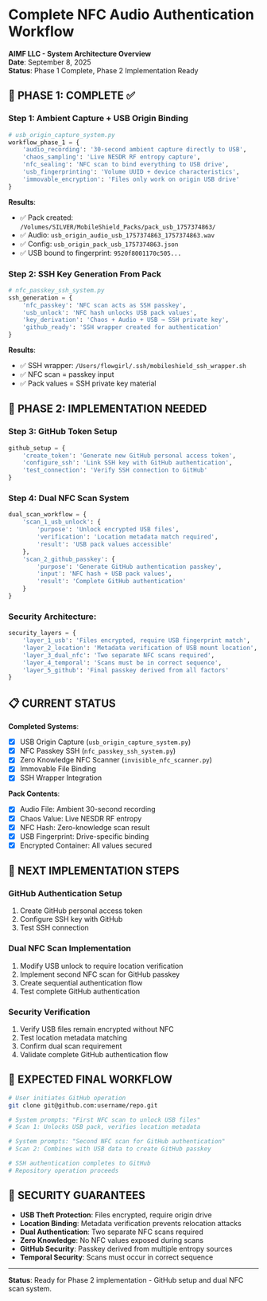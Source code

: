 # Complete NFC Audio Authentication Workflow

**AIMF LLC - System Architecture Overview**  
**Date**: September 8, 2025  
**Status**: Phase 1 Complete, Phase 2 Implementation Ready

## 🎯 PHASE 1: COMPLETE ✅

### **Step 1: Ambient Capture + USB Origin Binding**
```python
# usb_origin_capture_system.py
workflow_phase_1 = {
    'audio_recording': '30-second ambient capture directly to USB',
    'chaos_sampling': 'Live NESDR RF entropy capture',  
    'nfc_sealing': 'NFC scan to bind everything to USB drive',
    'usb_fingerprinting': 'Volume UUID + device characteristics',
    'immovable_encryption': 'Files only work on origin USB drive'
}
```

**Results**:
- ✅ Pack created: `/Volumes/SILVER/MobileShield_Packs/pack_usb_1757374863/`
- ✅ Audio: `usb_origin_audio_usb_1757374863_1757374863.wav`
- ✅ Config: `usb_origin_pack_usb_1757374863.json`
- ✅ USB bound to fingerprint: `9520f8001170c505...`

### **Step 2: SSH Key Generation From Pack**
```python
# nfc_passkey_ssh_system.py
ssh_generation = {
    'nfc_passkey': 'NFC scan acts as SSH passkey',
    'usb_unlock': 'NFC hash unlocks USB pack values',
    'key_derivation': 'Chaos + Audio + USB → SSH private key',
    'github_ready': 'SSH wrapper created for authentication'
}
```

**Results**:
- ✅ SSH wrapper: `/Users/flowgirl/.ssh/mobileshield_ssh_wrapper.sh`
- ✅ NFC scan = passkey input
- ✅ Pack values = SSH private key material

## 🚀 PHASE 2: IMPLEMENTATION NEEDED

### **Step 3: GitHub Token Setup**
```python
github_setup = {
    'create_token': 'Generate new GitHub personal access token',
    'configure_ssh': 'Link SSH key with GitHub authentication',
    'test_connection': 'Verify SSH connection to GitHub'
}
```

### **Step 4: Dual NFC Scan System**
```python
dual_scan_workflow = {
    'scan_1_usb_unlock': {
        'purpose': 'Unlock encrypted USB files',
        'verification': 'Location metadata match required',
        'result': 'USB pack values accessible'
    },
    'scan_2_github_passkey': {
        'purpose': 'Generate GitHub authentication passkey',
        'input': 'NFC hash + USB pack values',
        'result': 'Complete GitHub authentication'
    }
}
```

### **Security Architecture**:
```python
security_layers = {
    'layer_1_usb': 'Files encrypted, require USB fingerprint match',
    'layer_2_location': 'Metadata verification of USB mount location',
    'layer_3_dual_nfc': 'Two separate NFC scans required',
    'layer_4_temporal': 'Scans must be in correct sequence',
    'layer_5_github': 'Final passkey derived from all factors'
}
```

## 📋 CURRENT STATUS

**Completed Systems**:
- [x] USB Origin Capture (`usb_origin_capture_system.py`)
- [x] NFC Passkey SSH (`nfc_passkey_ssh_system.py`)
- [x] Zero Knowledge NFC Scanner (`invisible_nfc_scanner.py`)
- [x] Immovable File Binding
- [x] SSH Wrapper Integration

**Pack Contents**:
- [x] Audio File: Ambient 30-second recording
- [x] Chaos Value: Live NESDR RF entropy  
- [x] NFC Hash: Zero-knowledge scan result
- [x] USB Fingerprint: Drive-specific binding
- [x] Encrypted Container: All values secured

## 🔄 NEXT IMPLEMENTATION STEPS

### **GitHub Authentication Setup**
1. Create GitHub personal access token
2. Configure SSH key with GitHub
3. Test SSH connection

### **Dual NFC Scan Implementation**
1. Modify USB unlock to require location verification
2. Implement second NFC scan for GitHub passkey
3. Create sequential authentication flow
4. Test complete GitHub authentication

### **Security Verification**
1. Verify USB files remain encrypted without NFC
2. Test location metadata matching
3. Confirm dual scan requirement
4. Validate complete GitHub authentication flow

## 🎯 EXPECTED FINAL WORKFLOW

```bash
# User initiates GitHub operation
git clone git@github.com:username/repo.git

# System prompts: "First NFC scan to unlock USB files"
# Scan 1: Unlocks USB pack, verifies location metadata

# System prompts: "Second NFC scan for GitHub authentication"  
# Scan 2: Combines with USB data to create GitHub passkey

# SSH authentication completes to GitHub
# Repository operation proceeds
```

## 🔐 SECURITY GUARANTEES

- **USB Theft Protection**: Files encrypted, require origin drive
- **Location Binding**: Metadata verification prevents relocation attacks
- **Dual Authentication**: Two separate NFC scans required
- **Zero Knowledge**: No NFC values exposed during scans
- **GitHub Security**: Passkey derived from multiple entropy sources
- **Temporal Security**: Scans must occur in correct sequence

---

**Status**: Ready for Phase 2 implementation - GitHub setup and dual NFC scan system.
